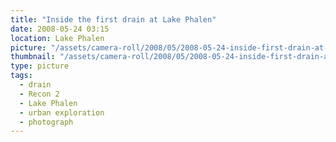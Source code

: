 ```yaml
---
title: "Inside the first drain at Lake Phalen"
date: 2008-05-24 03:15
location: Lake Phalen
picture: "/assets/camera-roll/2008/05/2008-05-24-inside-first-drain-at-lake-phalen/recon-2-015.jpg"
thumbnail: "/assets/camera-roll/2008/05/2008-05-24-inside-first-drain-at-lake-phalen/recon-2-015-thumbnail.jpg"
type: picture
tags:
  - drain
  - Recon 2
  - Lake Phalen
  - urban exploration
  - photograph
---
```

